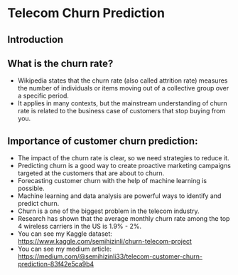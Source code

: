 # Telecom Churn Prediction
## Introduction
## What is the churn rate?
- Wikipedia states that the churn rate (also called attrition rate) measures the number of individuals or items moving out of a collective group over a specific period.
- It applies in many contexts, but the mainstream understanding of churn rate is related to the business case of customers that stop buying from you.
## Importance of customer churn prediction:
- The impact of the churn rate is clear, so we need strategies to reduce it.
- Predicting churn is a good way to create proactive marketing campaigns targeted at the customers that are about to churn.
- Forecasting customer churn with the help of machine learning is possible.
- Machine learning and data analysis are powerful ways to identify and predict churn.
- Churn is a one of the biggest problem in the telecom industry.
- Research has shown that the average monthly churn rate among the top 4 wireless carriers in the US is 1.9% - 2%.
- You can see my Kaggle dataset:
https://www.kaggle.com/semihizinli/churn-telecom-project
- You can see my medium article:
https://medium.com/@semihizinli33/telecom-customer-churn-prediction-83f42e5ca9b4
